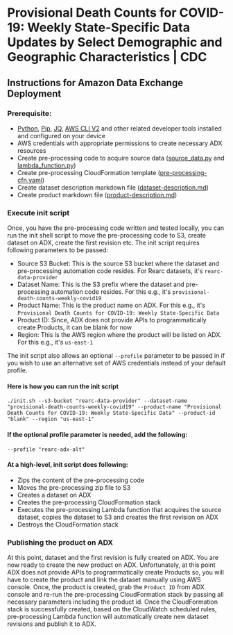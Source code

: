 # Provisional Death Counts for COVID-19: Weekly State-Specific Data Updates by Select Demographic and Geographic Characteristics | CDC

## Instructions for Amazon Data Exchange Deployment

### Prerequisite:
- [Python](https://www.python.org), [Pip](https://pypi.org/project/pip/), [JQ](https://stedolan.github.io/jq/), [AWS CLI V2](https://aws.amazon.com/cli/) and other related developer tools installed and configured on your device
- AWS credentials with appropriate permissions to create necessary ADX resources
- Create pre-processing code to acquire source data ([source_data.py](./pre-processing/pre-processing-code/source_data.py) and [lambda_function.py](./pre-processing/pre-processing-code/lambda_function.py))
- Create pre-processing CloudFormation template ([pre-processing-cfn.yaml](./pre-processing/pre-processing-cfn.yaml))
- Create dataset description markdown file ([dataset-description.md](./dataset-description.md))
- Create product markdown file ([product-description.md](./product-description.md))

### Execute init script
Once, you have the pre-processing code written and tested locally, you can run the init shell script to move the pre-processing code to S3, create dataset on ADX, create the first revision etc. The init script requires following parameters to be passed:

- Source S3 Bucket: This is the source S3 bucket where the dataset and pre-processing automation code resides. For Rearc datasets, it's `rearc-data-provider`
- Dataset Name: This is the S3 prefix where the dataset and pre-processing automation code resides. For this e.g., it's `provisional-death-counts-weekly-covid19`
- Product Name: This is the product name on ADX. For this e.g., it's `Provisional Death Counts for COVID-19: Weekly State-Specific Data`
- Product ID: Since, ADX does not provide APIs to programmatically create Products, it can be blank for now
- Region: This is the AWS region where the product will be listed on ADX. For this e.g., it's `us-east-1`

The init script also allows an optional `--profile` parameter to be passed in if you wish to use an alternative set of AWS credentials instead of your default profile.

#### Here is how you can run the init script  
`./init.sh --s3-bucket "rearc-data-provider" --dataset-name "provisional-death-counts-weekly-covid19" --product-name "Provisional Death Counts for COVID-19: Weekly State-Specific Data" --product-id "blank" --region "us-east-1"`

#### If the optional profile parameter is needed, add the following:
`--profile "rearc-adx-alt"`

#### At a high-level, init script does following:
- Zips the content of the pre-processing code
- Moves the pre-processing zip file to S3
- Creates a dataset on ADX
- Creates the pre-processing CloudFormation stack
- Executes the pre-processing Lambda function that acquires the source dataset, copies the dataset to S3 and creates the first revision on ADX
- Destroys the CloudFormation stack

### Publishing the product on ADX
At this point, dataset and the first revision is fully created on ADX. You are now ready to create the new product on ADX. Unfortunately, at this point ADX does not provide APIs to programmatically create Products so, you will have to create the product and link the dataset manually using AWS console. Once, the product is created, grab the `Product ID` from ADX console and re-run the pre-processing CloudFormation stack by passing all necessary parameters including the product id. Once the CloudFormation stack is successfully created, based on the CloudWatch scheduled rules, pre-processing Lambda function will automatically create new dataset revisions and publish it to ADX.

